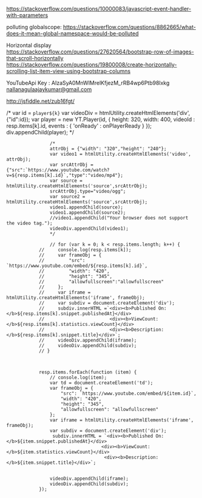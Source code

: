 
https://stackoverflow.com/questions/10000083/javascript-event-handler-with-parameters 

polluting globalscope:
https://stackoverflow.com/questions/8862665/what-does-it-mean-global-namespace-would-be-polluted

Horizontal display
https://stackoverflow.com/questions/27620564/bootstrap-row-of-images-that-scroll-horizontally
https://stackoverflow.com/questions/19800008/create-horizontally-scrolling-list-item-view-using-bootstrap-columns

YouTubeApi
Key :  AIzaSyA0MnWlMrelKfjezM_rRB4wp6Ptb98lxkg
nallanagulaajaykumar@gmail.com

http://jsfiddle.net/zub16fgt/ 

/*
                    var id = `player${k}`
                    var videoDiv = htmlUtility.createHtmlElements('div',{"id":id});
                    var player = new YT.Player(id, {
                        height: 320,
                        width: 400,
                        videoId : resp.items[k].id,
                        events : {
                            'onReady' : onPlayerReady
                        }
                     });
                     div.appendChild(player);
*/

                    /*
                    attrObj = {"width": "320","height": "240"};
                    var video1 = htmlUtility.createHtmlElements('video', attrObj);
                    var srcAttrObj = {"src":`https://www.youtube.com/watch?v=${resp.items[k].id}`,"type":"video/mp4"};
                    var source = htmlUtility.createHtmlElements('source',srcAttrObj);
                    srcAttrObj.type="video/ogg";
                    var source2 = htmlUtility.createHtmlElements('source',srcAttrObj);
                    video1.appendChild(source);
                    video1.appendChild(source2); 
                    //video1.appendChild("Your browser does not support the video tag.");
                    videoDiv.appendChild(video1);
                    */

                    // for (var k = 0; k < resp.items.length; k++) {
                //     console.log(resp.items[k]);
                //     var frameObj = {
                //         "src": `https://www.youtube.com/embed/${resp.items[k].id}`,
                //         "width": "420",
                //         "height": "345",
                //         "allowfullscreen":"allowfullscreen"
                //     };
                //     var iframe = htmlUtility.createHtmlElements('iframe', frameObj);
                //     var subdiv = document.createElement('div');
                //     subdiv.innerHTML =`<div><b>Published On: </b>${resp.items[k].snippet.publishedAt}</div>
                //                        <div><b>ViewCount: </b>${resp.items[k].statistics.viewCount}</div>
                //                        <div><b>Description: </b>${resp.items[k].snippet.title}</div>`;
                //     videoDiv.appendChild(iframe);
                //     videoDiv.appendChild(subdiv);
                // }



                resp.items.forEach(function (item) {
                    // console.log(item);
                    var td = document.createElement('td');
                    var frameObj = {
                        "src": `https://www.youtube.com/embed/${item.id}`,
                        "width": "420",
                        "height": "345",
                        "allowfullscreen": "allowfullscreen"
                    };
                    var iframe = htmlUtility.createHtmlElements('iframe', frameObj);
                    var subdiv = document.createElement('div');
                     subdiv.innerHTML = `<div><b>Published On: </b>${item.snippet.publishedAt}</div>
                                       <div><b>ViewCount: </b>${item.statistics.viewCount}</div>
                                        <div><b>Description: </b>${item.snippet.title}</div>`; 

                    
                    videoDiv.appendChild(iframe);
                    videoDiv.appendChild(subdiv);
                });